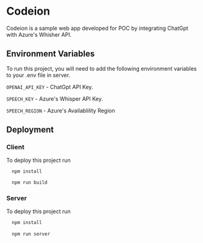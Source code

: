 
# Codeion

Codeion is a sample web app developed for POC by integrating ChatGpt with Azure's Whisher API.


## Environment Variables

To run this project, you will need to add the following environment variables to your .env file in server.

`OPENAI_API_KEY` - ChatGpt API Key.

`SPEECH_KEY` - Azure's Whisper API Key.

`SPEECH_REGION` - Azure's Availablility Region


## Deployment

### Client
To deploy this project run

```bash
  npm install

  npm run build
```

### Server

To deploy this project run

```bash
  npm install
  
  npm run server
```